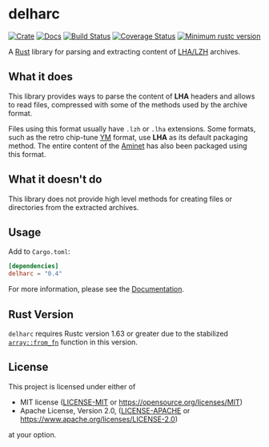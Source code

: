 delharc
=======

[![Crate][Crate img]][Crate Link]
[![Docs][Docs img]][Docs Link]
[![Build Status][Build img]][Build Link]
[![Coverage Status][Coverage img]][Coverage Link]
[![Minimum rustc version][rustc version img]][rustc version link]

A [Rust] library for parsing and extracting content of [LHA/LZH] archives.

What it does
------------

This library provides ways to parse the content of **LHA** headers and allows to read files, compressed with some of the methods used by the archive format.

Files using this format usually have `.lzh` or `.lha` extensions. Some formats, such as the retro chip-tune [YM] format, use **LHA** as its default packaging method. The entire content of the [Aminet] has also been packaged using this format.


What it doesn't do
------------------

This library does not provide high level methods for creating files or directories from the extracted archives.


Usage
-----

Add to `Cargo.toml`:

```toml
[dependencies]
delharc = "0.4"
```

For more information, please see the [Documentation][Docs Link].


Rust Version
------------

`delharc` requires Rustc version 1.63 or greater due to the stabilized [`array::from_fn`](https://doc.rust-lang.org/std/array/fn.from_fn.html) function in this version.

License
-------

This project is licensed under either of

 * MIT license ([LICENSE-MIT](LICENSE-MIT) or
   https://opensource.org/licenses/MIT)
 * Apache License, Version 2.0, ([LICENSE-APACHE](LICENSE-APACHE) or
   https://www.apache.org/licenses/LICENSE-2.0)

at your option.

[Rust]: https://www.rust-lang.org/
[LHA/LZH]: https://en.wikipedia.org/wiki/LHA_(file_format)
[Aminet]: https://aminet.net/
[YM]: http://leonard.oxg.free.fr/ymformat.html
[Crate Link]: https://crates.io/crates/delharc
[Crate img]: https://img.shields.io/crates/v/delharc.svg
[Docs Link]: https://docs.rs/delharc
[Docs img]: https://docs.rs/delharc/badge.svg
[Build Link]: https://github.com/royaltm/rust-delharc/actions/workflows/ci.yml
[Build img]: https://github.com/royaltm/rust-delharc/actions/workflows/ci.yml/badge.svg?branch=master
[Coverage Link]: https://coveralls.io/github/royaltm/rust-delharc?branch=master
[Coverage img]: https://coveralls.io/repos/github/royaltm/rust-delharc/badge.svg?branch=master
[rustc version link]: https://github.com/royaltm/rust-delharc#rust-version
[rustc version img]: https://img.shields.io/badge/rustc-1.63+-lightgray.svg
